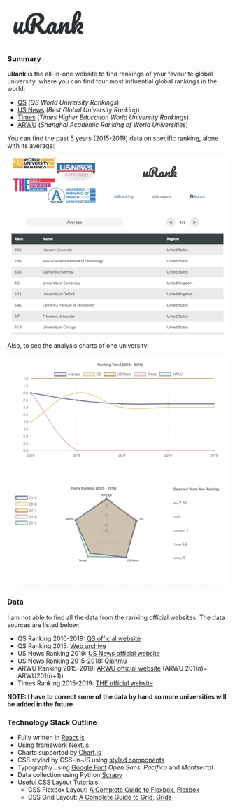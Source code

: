 # [![Screenshot](static/readme0.png)](https://urank.now.sh)


### Summary

**uRank** is the all-in-one website to find rankings of your favourite global university, where you can find four most influential global rankings in the world:

- [QS](https://www.topuniversities.com) (*QS World University Rankings*)
- [US News](https://www.usnews.com/education/best-global-universities) (*Best Global University Ranking*)
- [Times](https://www.timeshighereducation.com) (*Times Higher Education World University Rankings*)
- [ARWU](http://www.shanghairanking.com) (*Shanghai Academic Ranking of World Universities*)

You can find the past 5 years (2015-2019) data on specific ranking, alone with its average:

![Screenshot](static/readme1.gif)

Also, to see the analysis charts of one university:

![Screenshot](static/readme2.gif)


### Data

I am not able to find all the data from the ranking official websites. The data sources are listed below:

* QS Ranking 2016-2019: [QS official website](https://www.topuniversities.com/university-rankings/world-university-rankings/2019)
* QS Ranking 2015: [Web archive](https://web.archive.org)
* US News Ranking 2019: [US News official website](https://www.usnews.com/education/best-global-universities/rankings)
* US News Ranking 2015-2018: [Qianmu](http://www.qianmu.org)
* ARWU Ranking 2015-2019: [ARWU official website](http://www.shanghairanking.com/ARWU2018.html) (ARWU 201(*n*)= ARWU201(*n+1*))
* Times Ranking 2015-2019: [THE official website](https://www.timeshighereducation.com/world-university-rankings/2019/world-ranking#!/page/0/length/25/sort_by/rank/sort_order/asc/cols/stats)

**NOTE: I have to correct some of the data by hand so more universities will be added in the future**


### Technology Stack Outline

* Fully written in [React.js](https://reactjs.org)
* Using framework [Next.js](https://nextjs.org)
* Charts supported by [Chart.js](https://www.chartjs.org)
* CSS styled by CSS-in-JS using [styled components](https://www.styled-components.com)
* Typography using [Google Font](https://fonts.google.com/?selection.family=Open+Sans|Pacifico) *Open Sans*, *Pacifico* and *Montserrat*
* Data collection using Python [Scrapy](https://scrapy.org)
* Useful CSS Layout Tutorials:
  * CSS Flexbox Layout: [A Complete Guide to Flexbox](https://css-tricks.com/snippets/css/a-guide-to-flexbox/), [Flexbox](https://developer.mozilla.org/en-US/docs/Learn/CSS/CSS_layout/Flexbox)
  * CSS Grid Layout: [A Complete Guide to Grid](https://css-tricks.com/snippets/css/complete-guide-grid/), [Grids](https://developer.mozilla.org/en-US/docs/Learn/CSS/CSS_layout/Grids)

